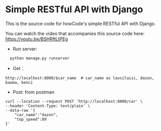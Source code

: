 Simple RESTful API with Django
==============================

This is the source code for howCode's simple RESTful API with Django.

You can watch the video that accompanies this source code here: https://youtu.be/BSHRftLtPEg

* Run server:
``` shell
  python manage.py runserver
```

* Get：
``` http  
http://localhost:8000/$car_name  # car_name as laosilaisi, dazon, baoma, benci
```

* Post: from postman
``` shell
curl --location --request POST 'http://localhost:8000/car' \
--header 'Content-Type: text/plain' \
--data-raw '{
    "car_name":"dazon",
    "top_speed":89
}'
```

